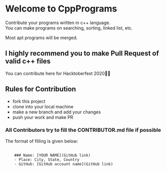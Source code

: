 # Welcome to CppPrograms

Contribute your programs written in c++ language. <br>
You can make programs on searching, sorting, linked list, etc. <br>

Most apt programs will be merged. <br>

## I highly recommend you to make Pull Request of valid c++ files

You can contribute here for Hacktoberfest 2020🙏🏼

## Rules for Contribution
- fork this project
- clone into your local machine
- make a new branch and add your changes
- push your work and make PR

### All Contributors try to fill the CONTRIBUTOR.md file if possible
The format of filling is given below:

<pre>
  <code>
    ### Name: [YOUR NAME](GitHub link)
    - Place: City, State, Country
    - GitHub: [GitHub account name](GitHub link)
  </code>
</pre>
